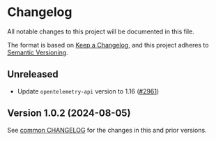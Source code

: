 # Changelog

All notable changes to this project will be documented in this file.

The format is based on [Keep a Changelog](https://keepachangelog.com/en/1.0.0/),
and this project adheres to [Semantic Versioning](https://semver.org/spec/v2.0.0.html).

## Unreleased

- Update `opentelemetry-api` version to 1.16
  ([#2961](https://github.com/open-telemetry/opentelemetry-python-contrib/pull/2961))

## Version 1.0.2 (2024-08-05)

See [common CHANGELOG](../../CHANGELOG.md) for the changes in this and prior versions.

